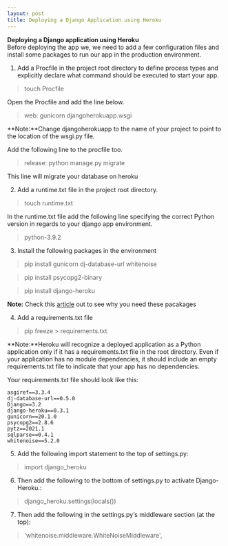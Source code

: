 ```yaml
---
layout: post
title: Deploying a Django Application using Heroku
---
```


**Deploying a Django application using Heroku**<br>
Before deploying the app we, we need to add a few configuration files and install some packages to run our app in the production environment.

1. Add a Procfile in the project root directory to define process types and explicitly declare what command should be executed to start your app.

> touch Procfile


Open the Procfile and add the line below.

> web: gunicorn djangoherokuapp.wsgi

**Note:**Change djangoherokuapp to the name of your project to point to the location of the wsgi.py file.

Add the following line to the procfile too.

> release: python manage.py migrate

This line will migrate your database on heroku

2. Add a runtime.txt file in the project root directory.

>touch runtime.txt

In the runtime.txt file add the following line specifying the correct Python version in regards to your django app environment.

> python-3.9.2

3. Install the following packages in the environment

> pip install gunicorn dj-database-url whitenoise

> pip install psycopg2-binary

> pip install django-heroku

**Note:** Check this [article](https://devcenter.heroku.com/articles/django-app-configuration) out to see why you need these pacakages 

4. Add a requirements.txt file

> pip freeze > requirements.txt

**Note:**Heroku will recognize a deployed application as a Python application only if it has a requirements.txt file in the root directory. Even if your application has no module dependencies, it should include an empty requirements.txt file to indicate that your app has no dependencies.

Your requirements.txt file should look like this:

```
asgiref==3.3.4
dj-database-url==0.5.0
Django==3.2
django-heroku==0.3.1
gunicorn==20.1.0
psycopg2==2.8.6
pytz==2021.1
sqlparse==0.4.1
whitenoise==5.2.0
```

5. Add the following import statement to the top of settings.py:

> import django_heroku

6. Then add the following to the bottom of settings.py to activate Django-Heroku.:

> django_heroku.settings(locals())

7. Then add the following in the settings.py‘s middleware section (at the top):

> 'whitenoise.middleware.WhiteNoiseMiddleware',


